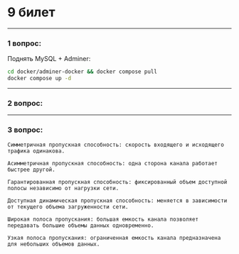 # 9 билет

---

### 1 вопрос:
Поднять MySQL + Adminer:
```bash
cd docker/adminer-docker && docker compose pull
docker compose up -d
```

---

### 2 вопрос:

---

### 3 вопрос:
```text
Симметричная пропускная способность: скорость входящего и исходящего трафика одинакова.

Асимметричная пропускная способность: одна сторона канала работает быстрее другой.

Гарантированная пропускная способность: фиксированный объем доступной полосы независимо от нагрузки сети.

Доступная динамическая пропускная способность: меняется в зависимости от текущего объема загруженности сети.

Широкая полоса пропускания: большая емкость канала позволяет передавать большие объемы данных одновременно.

Узкая полоса пропускания: ограниченная емкость канала предназначена для небольших объемов данных.
```